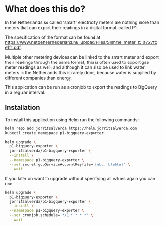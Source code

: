 # What does this do?

In the Netherlands so called 'smart' electricity meters are nothing more than meters that can export their readings in a digital format, called P1.

The specification of the format can be found at https://www.netbeheernederland.nl/_upload/Files/Slimme_meter_15_a727fce1f1.pdf.

Multiple other metering devices can be linked to the smart meter and export their readings through the same format; this is often used to export gas meter readings as well; and although it can also be used to link water meters in the Netherlands this is rarely done, because water is supplied by different companies than energy.

This application can be run as a cronjob to export the readings to BigQuery in a regular interval.


## Installation

To install this application using Helm run the following commands: 

```bash
helm repo add jorritsalverda https://helm.jorritsalverda.com
kubectl create namespace p1-bigquery-exporter

helm upgrade \
  p1-bigquery-exporter \
  jorritsalverda/p1-bigquery-exporter \
  --install \
  --namespace p1-bigquery-exporter \
  --set secret.gcpServiceAccountKeyfile='{abc: blabla}' \
  --wait
```

If you later on want to upgrade without specifying all values again you can use

```bash
helm upgrade \
  p1-bigquery-exporter \
  jorritsalverda/p1-bigquery-exporter \
  --install \
  --namespace p1-bigquery-exporter \
  --set cronjob.schedule='*/1 * * * *' \
  --wait
```